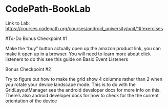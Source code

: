 # CodePath-BookLab

Link to Lab:
https://courses.codepath.org/courses/android_university/unit/1#!exercises

#To-Do
Bonus Checkpoint #1

Make the “buy” button actually open up the amazon product link, you can make it open up in a browser. You will need to learn more about click listeners to do this see this guide on Basic Event Listeners

Bonus Checkpoint #2

Try to figure out how to make the grid show 4 columns rather than 2 when you rotate your device landscape mode. This is to do with the GridLayoutManager see the android developer docs for more info on this. There’s also android developer docs for how to check for the the current orientation of the device
